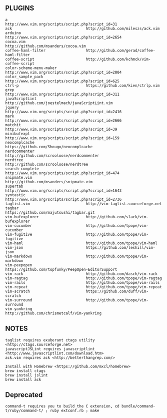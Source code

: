 PLUGINS
---
    a                                   http://www.vim.org/scripts/script.php?script_id=31  
    ack                                 http://github.com/mileszs/ack.vim  
    arduino                             http://www.vim.org/scripts/script.php?script_id=2654  
    cocoa.vim                           http://github.com/msanders/cocoa.vim  
    coffee-haml-filter                  http://github.com/gerad/coffee-haml-filter  
    coffee-script                       http://github.com/kchmck/vim-coffee-script  
    color-scheme-menu-maker             http://www.vim.org/scripts/script.php?script_id=2004  
    color_sample_pack                   http://www.vim.org/scripts/script.php?script_id=625  
    ctrl-p                              https://github.com/kien/ctrlp.vim
    grep                                http://www.vim.org/scripts/script.php?script_id=311  
    javaScriptLint                      http://github.com/joestelmach/javaScriptLint.vim  
    jquery                              http://www.vim.org/scripts/script.php?script_id=2416  
    mark                                http://www.vim.org/scripts/script.php?script_id=2666
    matchit                             http://www.vim.org/scripts/script.php?script_id=39  
    minibufexpl                         http://www.vim.org/scripts/script.php?script_id=159  
    neocomplcache                       https://github.com/Shougo/neocomplcache
    nerdcommenter                       http://github.com/scrooloose/nerdcommenter  
    nerdtree                            http://github.com/scrooloose/nerdtree  
    search-complete                     http://www.vim.org/scripts/script.php?script_id=474  
    snipmate.vim                        http://github.com/msanders/snipmate.vim  
    supertab                            http://www.vim.org/scripts/script.php?script_id=1643  
    syntastic                           http://www.vim.org/scripts/script.php?script_id=2736  
    taglist.vim                         http://vim-taglist.sourceforge.net  
    tagbar                              https://github.com/majutsushi/tagbar.git  
    vim-bufexplorer                     http://github.com/slack/vim-bufexplorer  
    vim-cucumber                        http://github.com/tpope/vim-cucumber  
    vim-fugitive                        http://github.com/tpope/vim-fugitive  
    vim-haml                            http://github.com/tpope/vim-haml  
    vim-json                            https://github.com/leshill/vim-json  
    vim-markdown                        http://github.com/tpope/vim-markdown  
    vim-peepopen                        https://github.com/topfunky/PeepOpen-EditorSupport  
    vim-rack                            http://github.com/dasch/vim-rack  
    vim-ragtag                          http://github.com/tpope/vim-ragtag  
    vim-rails                           http://github.com/tpope/vim-rails  
    vim-repeat                          http://github.com/tpope/vim-repeat  
    vim-scratch                         https://github.com/duff/vim-scratch  
    vim-surround                        http://github.com/tpope/vim-surround  
    vim-yankring                        http://github.com/chrismetcalf/vim-yankring  

NOTES
---
    taglist requires exuberant ctags utility <http://ctags.sourceforge.net>
    javascriptJSLint requires javascriptlint <http://www.javascriptlint.com/download.htm>
    ack.vim requires ack <http://betterthangrep.com/>
    
    Install with Homebrew <https://github.com/mxcl/homebrew>
    brew install ctags
    brew install jslint
    brew install ack


Deprecated
---
    command-t requires you to build the C extension, cd bundle/command-t/ruby/command-t/ ; ruby extconf.rb ; make
